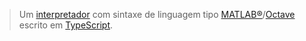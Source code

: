 > Um [interpretador](https://pt.wikipedia.org/wiki/Interpretador) com sintaxe
> de linguagem tipo
> [MATLAB&reg;](https://www.mathworks.com/)/[Octave](https://www.gnu.org/software/octave/)
> escrito em [TypeScript](https://www.typescriptlang.org/).
